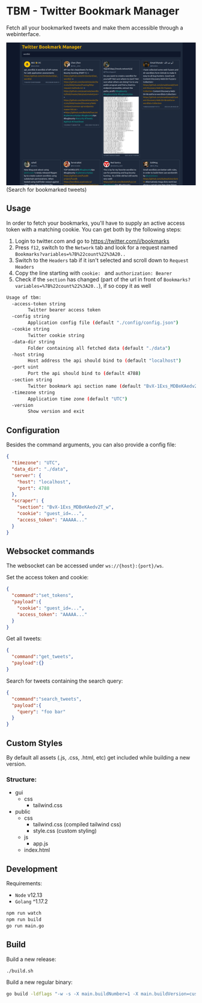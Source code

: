 # TBM - Twitter Bookmark Manager

Fetch all your bookmarked tweets and make them accessible through a webinterface.

![Search Tweets](.github/images/search_tweets.png)
(Search for bookmarked tweets)

## Usage
In order to fetch your bookmarks, you'll have to supply an active access token with a matching cookie. 
You can get both by the following steps:
1. Login to twitter.com and go to https://twitter.com/i/bookmarks
2. Press `f12`, switch to the `Network` tab and look for a request named `Bookmarks?variables=%7B%22count%22%3A20..`
3. Switch to the `Headers` tab if it isn't selected and scroll down to `Request Headers`
4. Copy the line starting with `cookie: ` and `authorization: Bearer `
5. Check if the `section` has changed (part of the url in front of `Bookmarks?variables=%7B%22count%22%3A20..`), if so copy it as well

```bash
Usage of tbm:
  -access-token string
        Twitter bearer access token
  -config string
        Application config file (default "./config/config.json")
  -cookie string
        Twitter cookie string
  -data-dir string
        Folder containing all fetched data (default "./data")
  -host string
        Host address the api should bind to (default "localhost")
  -port uint
        Port the api should bind to (default 4788)
  -section string
        Twitter bookmark api section name (default "BvX-1Exs_MDBeKAedv2T_w")
  -timezone string
        Application time zone (default "UTC")
  -version
        Show version and exit
```

## Configuration
Besides the command arguments, you can also provide a config file:
```json
{
  "timezone": "UTC",
  "data_dir": "./data",
  "server": {
    "host": "localhost",
    "port": 4788
  },
  "scraper": {
    "section": "BvX-1Exs_MDBeKAedv2T_w",
    "cookie": "guest_id=...",
    "access_token": "AAAAA..."
  }
}
```

## Websocket commands
The websocket can be accessed under `ws://{host}:{port}/ws`.

Set the access token and cookie:
```json
{
  "command":"set_tokens",
  "payload":{
    "cookie": "guest_id=...",
    "access_token": "AAAAA..."
  }
}
```
Get all tweets:
```json
{
  "command":"get_tweets",
  "payload":{}
}
```
Search for tweets containing the search query:
```json
{
  "command":"search_tweets",
  "payload":{
    "query": "foo bar"
  }
}
```

## Custom Styles
By default all assets (.js, .css, .html, etc) get included while building a new version.

### Structure:
- gui
  - css
    - tailwind.css
- public
  - css
    - tailwind.css (compiled tailwind css)
    - style.css (custom styling)
  - js
    - app.js
  - index.html

## Development
Requirements:
- `Node` v12.13
- `Golang` ^1.17.2

```bash
npm run watch
npm run build
go run main.go
```

## Build
Build a new release:
```bash
./build.sh
```

Build a new regular binary:
```bash
go build -ldflags "-w -s -X main.buildNumber=1 -X main.buildVersion=custom" -o tbm
```
